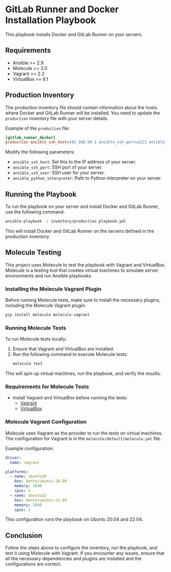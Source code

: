 # GitLab Runner and Docker Installation Playbook

This playbook installs Docker and GitLab Runner on your servers.

## Requirements

- Ansible >= 2.9
- Molecule >= 3.0
- Vagrant >= 2.2
- VirtualBox >= 6.1

## Production Inventory

The production inventory file should contain information about the hosts where Docker and GitLab Runner will be installed. You need to update the `production` inventory file with your server details.

Example of the `production` file:

```ini
[gitlab_runner_docker]
production ansible_ssh_host=192.168.50.1 ansible_ssh_port=2211 ansible_ssh_user=vagrant ansible_python_interpreter=/usr/bin/python3
```

Modify the following parameters:

- `ansible_ssh_host`: Set this to the IP address of your server.
- `ansible_ssh_port`: SSH port of your server.
- `ansible_ssh_user`: SSH user for your server.
- `ansible_python_interpreter`: Path to Python interpreter on your server.

## Running the Playbook

To run the playbook on your server and install Docker and GitLab Runner, use the following command:

```bash
ansible-playbook -i inventory/production playbook.yml
```

This will install Docker and GitLab Runner on the servers defined in the production inventory.

## Molecule Testing

This project uses Molecule to test the playbook with Vagrant and VirtualBox. Molecule is a testing tool that creates virtual machines to simulate server environments and run Ansible playbooks.

### Installing the Molecule Vagrant Plugin

Before running Molecule tests, make sure to install the necessary plugins, including the Molecule Vagrant plugin:

```bash
pip install molecule molecule-vagrant
```

### Running Molecule Tests

To run Molecule tests locally:

1. Ensure that Vagrant and VirtualBox are installed.
2. Run the following command to execute Molecule tests:
   ```bash
   molecule test
   ```

This will spin up virtual machines, run the playbook, and verify the results.

### Requirements for Molecule Tests

- Install Vagrant and VirtualBox before running the tests:
  - [Vagrant](https://www.vagrantup.com/downloads)
  - [VirtualBox](https://www.virtualbox.org/wiki/Downloads)

### Molecule Vagrant Configuration

Molecule uses Vagrant as the provider to run the tests on virtual machines. The configuration for Vagrant is in the `molecule/default/molecule.yml` file.

Example configuration:

```yaml
driver:
  name: vagrant

platforms:
  - name: ubuntu20
    box: bento/ubuntu-20.04
    memory: 2048
    cpus: 2
  - name: ubuntu22
    box: bento/ubuntu-22.04
    memory: 2048
    cpus: 2
```

This configuration runs the playbook on Ubuntu 20.04 and 22.04.

## Conclusion

Follow the steps above to configure the inventory, run the playbook, and test it using Molecule with Vagrant. If you encounter any issues, ensure that all the necessary dependencies and plugins are installed and the configurations are correct.